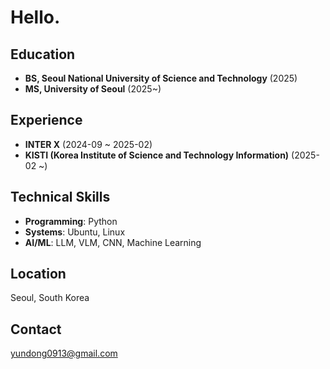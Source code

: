 <h1 align="left">Hello.</h1>

## Education
- **BS, Seoul National University of Science and Technology** (2025)
- **MS, University of Seoul** (2025~)

## Experience
- **INTER X** (2024-09 ~ 2025-02)
- **KISTI (Korea Institute of Science and Technology Information)** (2025-02 ~)

## Technical Skills
- **Programming**: Python
- **Systems**: Ubuntu, Linux
- **AI/ML**: LLM, VLM, CNN, Machine Learning

## Location
Seoul, South Korea

## Contact
yundong0913@gmail.com
